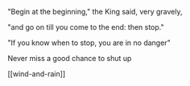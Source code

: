---
---
"Begin at the beginning," the King said, very gravely, 

"and go on till you come to the end: then stop."

"If you know when to stop, you are in no danger" 

Never miss a good chance to shut up

[[wind-and-rain]]